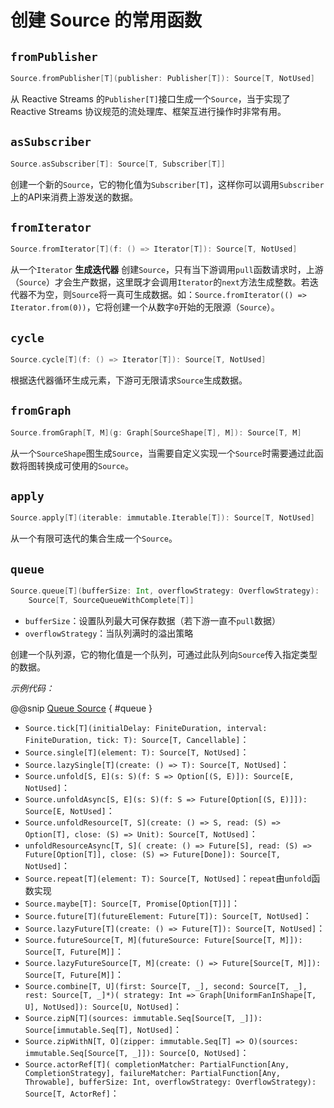 # 创建 Source 的常用函数

## `fromPublisher`
```scala
Source.fromPublisher[T](publisher: Publisher[T]): Source[T, NotUsed]
```

从 Reactive Streams 的`Publisher[T]`接口生成一个`Source`，当于实现了 Reactive Streams 协议规范的流处理库、框架互进行操作时非常有用。

## `asSubscriber`
```scala
Source.asSubscriber[T]: Source[T, Subscriber[T]]
```

创建一个新的`Source`，它的物化值为`Subscriber[T]`，这样你可以调用`Subscriber`上的API来消费上游发送的数据。

## `fromIterator`
```scala
Source.fromIterator[T](f: () => Iterator[T]): Source[T, NotUsed]
```

从一个`Iterator` **生成迭代器** 创建`Source`，只有当下游调用`pull`函数请求时，上游（`Source`）才会生产数据，这里既才会调用`Iterator`的`next`方法生成整数。若迭代器不为空，则`Source`将一真可生成数据。如：`Source.fromIterator(() => Iterator.from(0))`，它将创建一个从数字`0`开始的无限源（`Source`）。

## `cycle`
```scala
Source.cycle[T](f: () => Iterator[T]): Source[T, NotUsed]
```

根据迭代器循环生成元素，下游可无限请求`Source`生成数据。

## `fromGraph`
```scala
Source.fromGraph[T, M](g: Graph[SourceShape[T], M]): Source[T, M]
```

从一个`SourceShape`图生成`Source`，当需要自定义实现一个`Source`时需要通过此函数将图转换成可使用的`Source`。

## `apply`
```scala
Source.apply[T](iterable: immutable.Iterable[T]): Source[T, NotUsed]
```

从一个有限可迭代的集合生成一个`Source`。

## `queue`
```scala
Source.queue[T](bufferSize: Int, overflowStrategy: OverflowStrategy):
    Source[T, SourceQueueWithComplete[T]]
```

- `bufferSize`：设置队列最大可保存数据（若下游一直不`pull`数据）
- `overflowStrategy`：当队列满时的溢出策略

创建一个队列源，它的物化值是一个队列，可通过此队列向`Source`传入指定类型的数据。

*示例代码：*

@@snip [Queue Source](../../../../../cookbook-streams/src/test/scala/cookbook/streams/SourceTest.scala) { #queue }

- `Source.tick[T](initialDelay: FiniteDuration, interval: FiniteDuration, tick: T): Source[T, Cancellable]`：
- `Source.single[T](element: T): Source[T, NotUsed]`：
- `Source.lazySingle[T](create: () => T): Source[T, NotUsed]`：
- `Source.unfold[S, E](s: S)(f: S => Option[(S, E)]): Source[E, NotUsed]`：
- `Source.unfoldAsync[S, E](s: S)(f: S => Future[Option[(S, E)]]): Source[E, NotUsed]`：
- `Source.unfoldResource[T, S](create: () => S, read: (S) => Option[T], close: (S) => Unit): Source[T, NotUsed]`：
- `unfoldResourceAsync[T, S](
         create: () => Future[S],
         read: (S) => Future[Option[T]],
         close: (S) => Future[Done]): Source[T, NotUsed]`：
- `Source.repeat[T](element: T): Source[T, NotUsed]`：`repeat`由`unfold`函数实现
- `Source.maybe[T]: Source[T, Promise[Option[T]]]`：
- `Source.future[T](futureElement: Future[T]): Source[T, NotUsed]`：
- `Source.lazyFuture[T](create: () => Future[T]): Source[T, NotUsed]`：
- `Source.futureSource[T, M](futureSource: Future[Source[T, M]]): Source[T, Future[M]]`：
- `Source.lazyFutureSource[T, M](create: () => Future[Source[T, M]]): Source[T, Future[M]]`：
- `Source.combine[T, U](first: Source[T, _], second: Source[T, _], rest: Source[T, _]*)(
                strategy: Int => Graph[UniformFanInShape[T, U], NotUsed]): Source[U, NotUsed]`：
- `Source.zipN[T](sources: immutable.Seq[Source[T, _]]): Source[immutable.Seq[T], NotUsed]`：
- `Source.zipWithN[T, O](zipper: immutable.Seq[T] => O)(sources: immutable.Seq[Source[T, _]]): Source[O, NotUsed]`：
- `Source.actorRef[T](
            completionMatcher: PartialFunction[Any, CompletionStrategy],
            failureMatcher: PartialFunction[Any, Throwable],
            bufferSize: Int,
            overflowStrategy: OverflowStrategy): Source[T, ActorRef]`：

